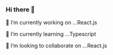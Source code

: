 ### Hi there 👋

 🔭 I’m currently working on ...React.js
 
 🌱 I’m currently learning ...Typescript
 
 👯 I’m looking to collaborate on ...React.js
 
<!-- 🤔 I’m looking for help with ...-->
 
<!--  💬 Ask me about ... -->
 
<!--  📫 How to reach me: ... -->
 
<!--  😄 Pronouns: ... -->
<!--  ⚡ Fun fact: ... -->
